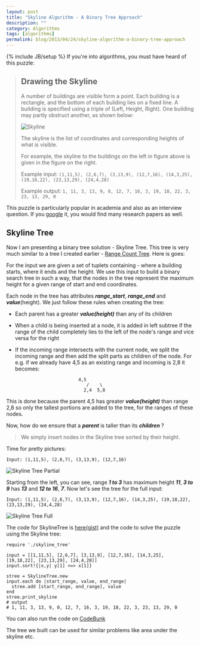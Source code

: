 ```yaml
---
layout: post
title: "Skyline Algorithm - A Binary Tree Approach"
description: ""
category: Algorithms 
tags: [algorithms]
permalink: blog/2013/04/24/skyline-algorithm-a-binary-tree-approach
---
```

{% include JB/setup %}
If you're into algorithms, you must have heard of this puzzle:

> ## Drawing the Skyline
> A number of buildings are visible form a point. Each building is a rectangle, and the bottom of each 
> buliding lies on a fixed line. A building is specified using a triple of (Left, Height, Right). One building 
> may partly obstruct another, as shown below:
>
> ![Skyline](http://i.imgur.com/nv5RL1s.jpg)
>
> The skyline is the list of coordinates and corresponding heights of what is visible.
>
> For example, the skyline to the buildings on the left in figure above is given in the figure on the right.
>
> Example input: 
> ```(1,11,5), (2,6,7), (3,13,9), (12,7,16), (14,3,25), (19,18,22), (23,13,29), (24,4,28)```
>
> Example output:
> ```1, 11, 3, 13, 9, 0, 12, 7, 16, 3, 19, 18, 22, 3, 23, 13, 29, 0```

This puzzle is particularly popular in academia and also as an interview question. If you [google](http://googl.com/#q=skyline+algorithm) it, you would find many research papers as well.

## Skyline Tree

Now I am presenting a binary tree solution - Skyline Tree. This tree is very much similar to a tree I created earlier - [Range Count Tree](http://shadabahmed.com/blog/2013/03/09/rangecounttree--binary-search-tree-for-ranges). Here is goes:

For the input we are given a set of tuplets containing - where a building starts, where it ends and the height. We use this input to build a binary search tree in such a way, that the nodes in the tree represent the maximum height for a given range of start and end coordinates. 

Each node in the tree has attributes ***range_start***, ***range_end*** and ***value***(height). We just follow these rules when creating the tree:

* Each parent has a greater ***value(height)*** than any of its children

* When a child is being inserted at a node, it is added in left subtree if the range of the child completely lies to the left of the node's range and vice versa for the right

* If the incoming range intersects with the current node, we split the incoming range and then add the split parts as children of the node. For e.g. if we already have 4,5 as an existing range and incoming is 2,8 it becomes:
<pre>
<code>                           4,5 
                              /    \
                             2,4  5,8</code></pre>

This is done because the parent 4,5 has greater ***value(height)*** than range 2,8 so only the tallest portions are added to the tree, for the ranges of these nodes. 

Now, how do we ensure that a ***parent*** is taller than its ***children*** ?
> We simply insert nodes in the Skyline tree sorted by their height.

Time for pretty pictures:

    Input: (1,11,5), (2,6,7), (3,13,9), (12,7,16)

![Skyline Tree Partial](http://i.imgur.com/Nom2PVV.png)

Starting from the left, you can see, range ***1 to 3*** has maximum height ***11***, ***3 to 9*** has ***13*** and ***12 to 16***, ***7***. Now let's see the tree for the full input:

    Input: (1,11,5), (2,6,7), (3,13,9), (12,7,16), (14,3,25), (19,18,22), (23,13,29), (24,4,28)

![Skyline Tree Full](http://i.imgur.com/iHGE7Mn.png)

The code for SkylineTree is [here(gist)](https://gist.github.com/shadabahmed/5440961) and the code to solve the puzzle using the Skyline tree:

    require './skyline_tree'

    input = [[1,11,5], [2,6,7], [3,13,9], [12,7,16], [14,3,25], [19,18,22], [23,13,29], [24,4,28]]
    input.sort!{|x,y| y[1] <=> x[1]}

    stree = SkylineTree.new
    input.each do |start_range, value, end_range|
      stree.add [start_range, end_range], value
    end
    stree.print_skyline
    # output
    # 1, 11, 3, 13, 9, 0, 12, 7, 16, 3, 19, 18, 22, 3, 23, 13, 29, 0

You can also run the code on [CodeBunk](http://codebunk.com/bunk#-IsprTqfSpGJKyfkuYeC)

The tree we built can be used for similar problems like area under the skyline etc.
